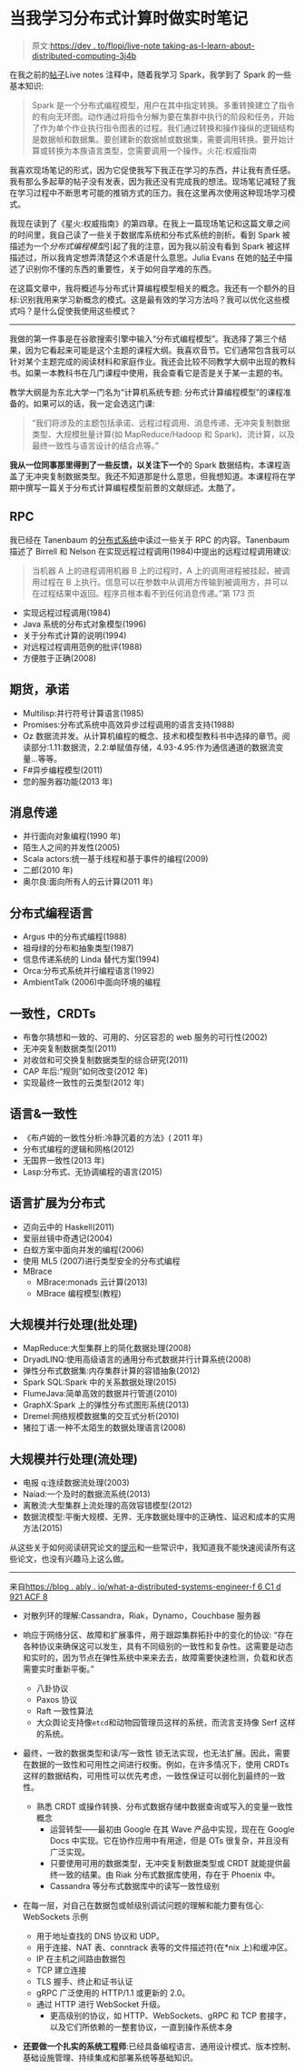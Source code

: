 # 当我学习分布式计算时做实时笔记

> 原文:[https://dev . to/flopi/live-note taking-as-I-learn-about-distributed-computing-3j4b](https://dev.to/flopi/live-notetaking-as-i-learn-about-distributed-computing-3j4b)

在我之前的[帖子](https://dev.to/floinnyc_/live-notetaking-as-i-learn-spark-odj)Live notes 注释中，随着我学习 Spark，我学到了 Spark 的一些基本知识:

> Spark 是一个分布式编程模型，用户在其中指定转换。多重转换建立了指令的有向无环图。动作通过将指令分解为要在集群中执行的阶段和任务，开始了作为单个作业执行指令图表的过程。我们通过转换和操作操纵的逻辑结构是数据帧和数据集。要创建新的数据帧或数据集，需要调用转换。要开始计算或转换为本族语言类型，您需要调用一个操作。火花:权威指南

我喜欢现场笔记的形式，因为它促使我写下我正在学习的东西，并让我有责任感。我有那么多起草的帖子没有发表，因为我还没有完成我的想法。现场笔记减轻了我在学习过程中不断思考可能的推销方式的压力。我在这里再次使用这种现场学习模式。

我现在读到了《星火:权威指南》的第四章。在我上一篇现场笔记和这篇文章之间的时间里，我自己读了一些关于数据库系统和分布式系统的剖析。看到 Spark 被描述为一个*分布式编程模型*引起了我的注意，因为我以前没有看到 Spark 被这样描述过，所以我肯定想弄清楚这个术语是什么意思。Julia Evans 在她的[帖子](https://jvns.ca/blog/2018/09/01/learning-skills-you-can-practice/)中描述了识别你不懂的东西的重要性，关于如何自学难的东西。

在这篇文章中，我将概述与分布式计算编程模型相关的概念。我还有一个额外的目标:识别我用来学习新概念的模式。这是最有效的学习方法吗？我可以优化这些模式吗？是什么促使我使用这些模式？

* * *

我做的第一件事是在谷歌搜索引擎中输入“分布式编程模型”。我选择了第三个结果，因为它看起来可能是这个主题的课程大纲。我喜欢音节。它们通常包含我可以针对某个主题完成的阅读材料和家庭作业。我还会比较不同教学大纲中出现的教科书。如果一本教科书在几门课程中使用，我会查看它是否是关于某一主题的书。

教学大纲是为东北大学一门名为“计算机系统专题:
分布式计算编程模型”的课程准备的。如果可以的话，我一定会选这门课:

> “我们将涉及的主题包括承诺、远程过程调用、消息传递、无冲突复制数据类型、大规模批量计算(如 MapReduce/Hadoop 和 Spark)、流计算，以及最终一致性与语言设计的结合点等。”

**我从一位同事那里得到了一些反馈，以关注下一个**的 Spark 数据结构，本课程涵盖了无冲突复制数据类型。我还不知道那是什么意思，但我想知道。本课程将在学期中撰写一篇关于分布式计算编程模型前景的文献综述。太酷了。

## [](#rpc)RPC

我已经在 Tanenbaum 的[分布式系统](https://www.amazon.com/Distributed-Systems-Maarten-van-Steen/dp/1543057381)中读过一些关于 RPC 的内容。Tanenbaum 描述了 Birrell 和 Nelson 在实现远程过程调用(1984)中提出的远程过程调用建议:

> 当机器 A 上的进程调用机器 B 上的过程时，A 上的调用进程被挂起，被调用过程在 B 上执行。信息可以在参数中从调用方传输到被调用方，并可以在过程结果中返回。程序员根本看不到任何消息传递。”第 173 页

*   实现远程过程调用(1984)
*   Java 系统的分布式对象模型(1996)
*   关于分布式计算的说明(1994)
*   对远程过程调用范例的批评(1988)
*   方便胜于正确(2008)

## [](#futures-promises)期货，承诺

*   Multilisp:并行符号计算语言(1985)
*   Promises:分布式系统中高效异步过程调用的语言支持(1988)
*   Oz 数据流并发。从计算机编程的概念、技术和模型教科书中选择的章节。阅读部分:1.11:数据流，2.2:单赋值存储，4.93-4.95:作为通信通道的数据流变量...等等。
*   F#异步编程模型(2011)
*   您的服务器功能(2013 年)

## [](#message-passing)消息传递

*   并行面向对象编程(1990 年)
*   陌生人之间的并发性(2005)
*   Scala actors:统一基于线程和基于事件的编程(2009)
*   二郎(2010 年)
*   奥尔良:面向所有人的云计算(2011 年)

## [](#distributed-programming-languages)分布式编程语言

*   Argus 中的分布式编程(1988)
*   祖母绿的分布和抽象类型(1987)
*   信息传递系统的 Linda 替代方案(1994)
*   Orca:分布式系统并行编程语言(1992)
*   AmbientTalk (2006)中面向环境的编程

## [](#consistency-crdts)一致性，CRDTs

*   布鲁尔猜想和一致的、可用的、分区容忍的 web 服务的可行性(2002)
*   无冲突复制数据类型(2011)
*   对收敛和可交换复制数据类型的综合研究(2011)
*   CAP 年后:“规则”如何改变(2012 年)
*   实现最终一致性的云类型(2012 年)

## [](#languages-amp-consistency)语言&一致性

*   《布卢姆的一致性分析:冷静沉着的方法》( 2011 年)
*   分布式编程的逻辑和网格(2012)
*   无国界一致性(2013 年)
*   Lasp:分布式、无协调编程的语言(2015)

## [](#languages-extended-for-distribution)语言扩展为分布式

*   迈向云中的 Haskell(2011)
*   爱丽丝镜中奇遇记(2004)
*   白蚁方案中面向并发的编程(2006)
*   使用 ML5 (2007)进行类型安全的分布式编程
*   MBrace
    *   MBrace:monads 云计算(2013)
    *   MBrace 编程模型(教程)

## [](#largescale-parallel-processing-batch)大规模并行处理(批处理)

*   MapReduce:大型集群上的简化数据处理(2008)
*   DryadLINQ:使用高级语言的通用分布式数据并行计算系统(2008)
*   弹性分布式数据集:内存集群计算的容错抽象(2012)
*   Spark SQL:Spark 中的关系数据处理(2015)
*   FlumeJava:简单高效的数据并行管道(2010)
*   GraphX:Spark 上的弹性分布式图形系统(2013)
*   Dremel:网络规模数据集的交互式分析(2010)
*   猪拉丁语:一种不太陌生的数据处理语言(2008)

## [](#largescale-parallel-processing-streaming)大规模并行处理(流处理)

*   电报 q:连续数据流处理(2003)
*   Naiad:一个及时的数据流系统(2013)
*   离散流:大型集群上流处理的高效容错模型(2012)
*   数据流模型:平衡大规模、无界、无序数据处理中的正确性、延迟和成本的实用方法(2015)

从这些关于如何阅读研究论文的[提示](https://www.eecs.harvard.edu/~michaelm/postscripts/ReadPaper.pdf)和一些常识中，我知道我不能快速阅读所有这些论文，也没有兴趣马上这么做。

* * *

来自[https://blog . ably . io/what-a-distributed-systems-engineer-f 6 C1 d 921 ACF 8](https://blog.ably.io/what-is-a-distributed-systems-engineer-f6c1d921acf8)

*   对散列环的理解:Cassandra，Riak，Dynamo，Couchbase 服务器
*   响应于网络分区、故障和扩展事件，用于跟踪集群拓扑中的变化的协议:
    “存在各种协议来确保这可以发生，具有不同级别的一致性和复杂性。这需要是动态和实时的，因为节点在弹性系统中来来去去，故障需要快速检测，负载和状态需要实时重新平衡。”

    *   八卦协议
    *   Paxos 协议
    *   Raft 一致性算法
    *   大众舆论支持像`etcd`和动物园管理员这样的系统，而流言支持像 Serf 这样的系统。
*   最终，一致的数据类型和读/写一致性
    锁无法实现，也无法扩展。因此，需要在数据的一致性和可用性之间进行权衡。例如，在许多情况下，使用 CRDTs 这样的数据结构，可用性可以优先考虑，一致性保证可以弱化到最终的一致性。

    *   熟悉 CRDT 或操作转换、分布式数据存储中数据查询或写入的变量一致性概念
        *   运营转型——最初由 Google 在其 Wave 产品中实现，现在在 Google Docs 中实现。它在协作应用中有用途，但是 OTs 很复杂，并且没有广泛实现。
        *   只要使用可用的数据类型，无冲突复制数据类型或 CRDT 就能提供最终一致的结果。由 Riak 分布式数据库使用，存在于 Phoenix 中。
        *   Cassandra 等分布式数据库中的读写一致性级别
*   在每一层，对自己在数据包或帧级别调试问题的理解和能力要有信心:
    WebSockets 示例

    *   用于地址查找的 DNS 协议和 UDP。
    *   用于连接、NAT 表、conntrack 表等的文件描述符(在*nix 上)和缓冲区。
    *   IP 在主机之间路由数据包
    *   TCP 建立连接
    *   TLS 握手、终止和证书认证
    *   gRPC 广泛使用的 HTTP/1.1 或更新的 2.0。
    *   通过 HTTP 进行 WebSocket 升级。
        *   更高级别的协议，如 HTTP、WebSockets、gRPC 和 TCP 套接字，以及它们所依赖的一整套协议，一直到操作系统本身
*   **还要做一个扎实的系统工程师**:已经具备编程语言、通用设计模式、版本控制、基础设施管理、持续集成和部署系统等基础知识。
